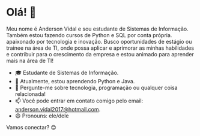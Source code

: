 # Olá! 👋

Meu nome é Anderson Vidal e sou estudante de Sistemas de Informação. Também estou fazendo cursos de Python e SQL por conta própria. apaixonado por tecnologia e inovação. Busco oportunidades de estágio ou trainee na área de TI, onde possa aplicar e aprimorar as minhas habilidades e contribuir para o crescimento da empresa e estou animado para aprender mais na área de TI!

- 🎓 Estudante de Sistemas de Informação.
- 🌱 Atualmente, estou aprendendo Python e Java.
- 💬 Pergunte-me sobre tecnologia, programação ou qualquer coisa relacionada!
- 📫 Você pode entrar em contato comigo pelo email: anderson.vidal2017@hotmail.com.
- 😄 Pronouns: ele/dele
  
Vamos conectar? 😊
